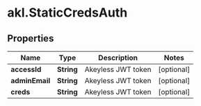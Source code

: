 # akl.StaticCredsAuth

## Properties

Name | Type | Description | Notes
------------ | ------------- | ------------- | -------------
**accessId** | **String** | Akeyless JWT token | [optional] 
**adminEmail** | **String** | Akeyless JWT token | [optional] 
**creds** | **String** | Akeyless JWT token | [optional] 


